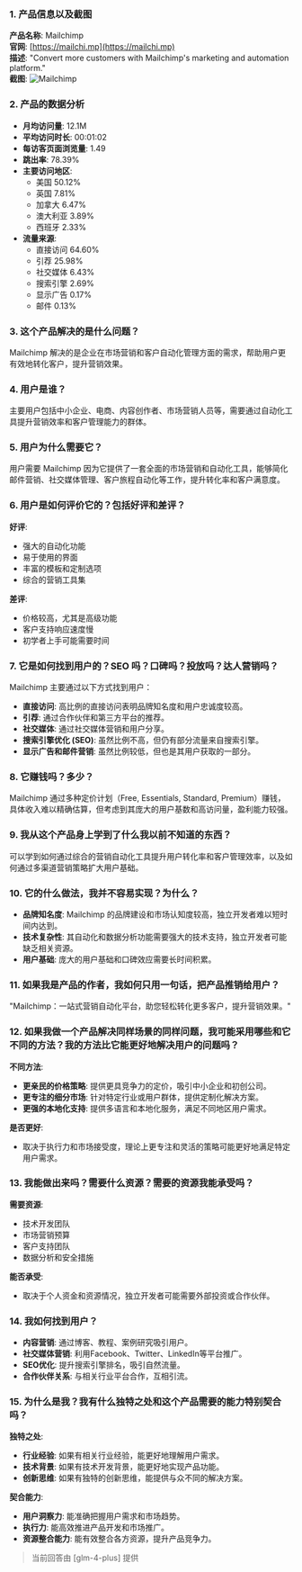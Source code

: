 ### 1. 产品信息以及截图

**产品名称**: Mailchimp  
**官网**: [https://mailchi.mp](https://mailchi.mp)  
**描述**: "Convert more customers with Mailchimp's marketing and automation platform."  
**截图**: ![Mailchimp](https://cdn-images.toolify.ai/170350382674426729.jpg)

### 2. 产品的数据分析

- **月均访问量**: 12.1M
- **平均访问时长**: 00:01:02
- **每访客页面浏览量**: 1.49
- **跳出率**: 78.39%
- **主要访问地区**: 
  - 美国 50.12%
  - 英国 7.81%
  - 加拿大 6.47%
  - 澳大利亚 3.89%
  - 西班牙 2.33%
- **流量来源**:
  - 直接访问 64.60%
  - 引荐 25.98%
  - 社交媒体 6.43%
  - 搜索引擎 2.69%
  - 显示广告 0.17%
  - 邮件 0.13%

### 3. 这个产品解决的是什么问题？

Mailchimp 解决的是企业在市场营销和客户自动化管理方面的需求，帮助用户更有效地转化客户，提升营销效果。

### 4. 用户是谁？

主要用户包括中小企业、电商、内容创作者、市场营销人员等，需要通过自动化工具提升营销效率和客户管理能力的群体。

### 5. 用户为什么需要它？

用户需要 Mailchimp 因为它提供了一套全面的市场营销和自动化工具，能够简化邮件营销、社交媒体管理、客户旅程自动化等工作，提升转化率和客户满意度。

### 6. 用户是如何评价它的？包括好评和差评？

**好评**:
- 强大的自动化功能
- 易于使用的界面
- 丰富的模板和定制选项
- 综合的营销工具集

**差评**:
- 价格较高，尤其是高级功能
- 客户支持响应速度慢
- 初学者上手可能需要时间

### 7. 它是如何找到用户的？SEO 吗？口碑吗？投放吗？达人营销吗？

Mailchimp 主要通过以下方式找到用户：
- **直接访问**: 高比例的直接访问表明品牌知名度和用户忠诚度较高。
- **引荐**: 通过合作伙伴和第三方平台的推荐。
- **社交媒体**: 通过社交媒体营销和用户分享。
- **搜索引擎优化 (SEO)**: 虽然比例不高，但仍有部分流量来自搜索引擎。
- **显示广告和邮件营销**: 虽然比例较低，但也是其用户获取的一部分。

### 8. 它赚钱吗？多少？

Mailchimp 通过多种定价计划（Free, Essentials, Standard, Premium）赚钱，具体收入难以精确估算，但考虑到其庞大的用户基数和高访问量，盈利能力较强。

### 9. 我从这个产品身上学到了什么我以前不知道的东西？

可以学到如何通过综合的营销自动化工具提升用户转化率和客户管理效率，以及如何通过多渠道营销策略扩大用户基础。

### 10. 它的什么做法，我并不容易实现？为什么？

- **品牌知名度**: Mailchimp 的品牌建设和市场认知度较高，独立开发者难以短时间内达到。
- **技术复杂性**: 其自动化和数据分析功能需要强大的技术支持，独立开发者可能缺乏相关资源。
- **用户基础**: 庞大的用户基础和口碑效应需要长时间积累。

### 11. 如果我是产品的作者，我如何只用一句话，把产品推销给用户？

"Mailchimp：一站式营销自动化平台，助您轻松转化更多客户，提升营销效果。"

### 12. 如果我做一个产品解决同样场景的同样问题，我可能采用哪些和它不同的方法？我的方法比它能更好地解决用户的问题吗？

**不同方法**:
- **更亲民的价格策略**: 提供更具竞争力的定价，吸引中小企业和初创公司。
- **更专注的细分市场**: 针对特定行业或用户群体，提供定制化解决方案。
- **更强的本地化支持**: 提供多语言和本地化服务，满足不同地区用户需求。

**是否更好**:
- 取决于执行力和市场接受度，理论上更专注和灵活的策略可能更好地满足特定用户需求。

### 13. 我能做出来吗？需要什么资源？需要的资源我能承受吗？

**需要资源**:
- 技术开发团队
- 市场营销预算
- 客户支持团队
- 数据分析和安全措施

**能否承受**:
- 取决于个人资金和资源情况，独立开发者可能需要外部投资或合作伙伴。

### 14. 我如何找到用户？

- **内容营销**: 通过博客、教程、案例研究吸引用户。
- **社交媒体营销**: 利用Facebook、Twitter、LinkedIn等平台推广。
- **SEO优化**: 提升搜索引擎排名，吸引自然流量。
- **合作伙伴关系**: 与相关行业平台合作，互相引流。

### 15. 为什么是我？我有什么独特之处和这个产品需要的能力特别契合吗？

**独特之处**:
- **行业经验**: 如果有相关行业经验，能更好地理解用户需求。
- **技术背景**: 如果有技术开发背景，能更好地实现产品功能。
- **创新思维**: 如果有独特的创新思维，能提供与众不同的解决方案。

**契合能力**:
- **用户洞察力**: 能准确把握用户需求和市场趋势。
- **执行力**: 能高效推进产品开发和市场推广。
- **资源整合能力**: 能有效整合各方资源，提升产品竞争力。

> 当前回答由 [glm-4-plus] 提供